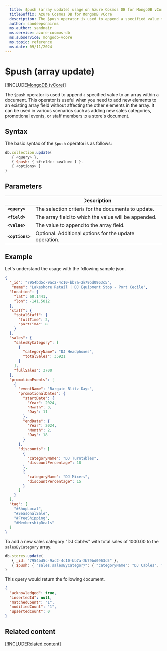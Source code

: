 ```yaml
---
  title: $push (array update) usage on Azure Cosmos DB for MongoDB vCore
  titleSuffix: Azure Cosmos DB for MongoDB vCore
  description: The $push operator is used to append a specified value to an array within a document. 
  author: sandeepsnairms
  ms.author: sandnair
  ms.service: azure-cosmos-db
  ms.subservice: mongodb-vcore
  ms.topic: reference
  ms.date: 09/11/2024
---
```


# $push (array update)

[!INCLUDE[MongoDB (vCore)](~/reusable-content/ce-skilling/azure/includes/cosmos-db/includes/appliesto-mongodb-vcore.md)]

The `$push` operator is used to append a specified value to an array within a document. This operator is useful when you need to add new elements to an existing array field without affecting the other elements in the array. It can be used in various scenarios such as adding new sales categories, promotional events, or staff members to a store's document.

## Syntax

The basic syntax of the `$push` operator is as follows:

```javascript
db.collection.update(
   { <query> },
   { $push: { <field>: <value> } },
   { <options> }
)
```

## Parameters
| | Description |
| --- | --- |
| **`<query>`**| The selection criteria for the documents to update.|
| **`<field>`**| The array field to which the value will be appended.|
| **`<value>`**| The value to append to the array field.|
| **`<options>`**| Optional. Additional options for the update operation.|

## Example

Let's understand the usage with the following sample json.

```json
{
  "_id": "7954bd5c-9ac2-4c10-bb7a-2b79bd0963c5",
   "name": "Lakeshore Retail | DJ Equipment Stop - Port Cecile",
  "location": {
    "lat": 60.1441,
    "lon": -141.5012
  },
  "staff": {
    "totalStaff": {
      "fullTime": 2,
      "partTime": 0
    }
  },
  "sales": {
    "salesByCategory": [
      {
        "categoryName": "DJ Headphones",
        "totalSales": 35921
      }
    ],
    "fullSales": 3700
  },
  "promotionEvents": [
    {
      "eventName": "Bargain Blitz Days",
      "promotionalDates": {
        "startDate": {
          "Year": 2024,
          "Month": 3,
          "Day": 11
        },
        "endDate": {
          "Year": 2024,
          "Month": 2,
          "Day": 18
        }
      },
      "discounts": [
        {
          "categoryName": "DJ Turntables",
          "discountPercentage": 18
        },
        {
          "categoryName": "DJ Mixers",
          "discountPercentage": 15
        }
      ]
    }
  ],
  "tag": [
    "#ShopLocal",
    "#SeasonalSale",
    "#FreeShipping",
    "#MembershipDeals"
  ]
}
```

To add a new sales category "DJ Cables" with total sales of 1000.00 to the `salesByCategory` array.

```javascript
db.stores.update(
   { _id: "7954bd5c-9ac2-4c10-bb7a-2b79bd0963c5" },
   { $push: { "sales.salesByCategory": { "categoryName": "DJ Cables", "totalSales": 1000.00 } } }
)
```
This query would return the following document.

```json
{
  "acknowledged": true,
  "insertedId": null,
  "matchedCount": "1",
  "modifiedCount": "1",
  "upsertedCount": 0
}
```

## Related content
[!INCLUDE[Related content](../includes/related-content.md)]
